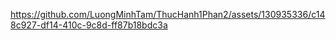 https://github.com/LuongMinhTam/ThucHanh1Phan2/assets/130935336/c148c927-df14-410c-9c8d-ff87b18bdc3a
